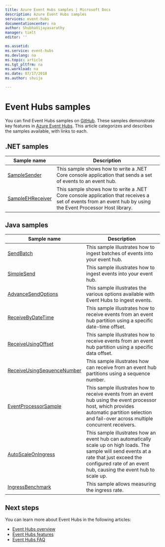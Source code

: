 ```yaml
---
title: Azure Event Hubs samples | Microsoft Docs
description: Azure Event Hubs samples 
services: event-hubs
documentationcenter: na
author: ShubhaVijayasarathy
manager: timlt
editor: ''

ms.assetid: 
ms.service: event-hubs
ms.devlang: na
ms.topic: article
ms.tgt_pltfrm: na
ms.workload: na
ms.date: 07/17/2018
ms.author: shvija

---
```


# Event Hubs samples 
You can find Event Hubs samples on [GitHub](https://github.com/Azure/azure-event-hubs/tree/master/samples). These samples demonstrate key features in [Azure Event Hubs](/azure/event-hubs/). This article categorizes and describes the samples available, with links to each.

## .NET samples

| Sample name | Description | 
| ----------- | ----------- | 
| [SampleSender](https://github.com/Azure/azure-event-hubs/tree/master/samples/DotNet/Microsoft.Azure.EventHubs/SampleSender) | This sample shows how to write a .NET Core console application that sends a set of events to an event hub. |
| [SampleEHReceiver](https://github.com/Azure/azure-event-hubs/tree/master/samples/DotNet/Microsoft.Azure.EventHubs/SampleEphReceiver) | This sample shows how to write a .NET Core console application that receives a set of events from an event hub by using the Event Processor Host library.  | 

## Java samples

| Sample name | Description | 
| ----------- | ----------- | 
| [SendBatch](https://github.com/Azure/azure-event-hubs/tree/master/samples/Java/Basic/SendBatch)  | This sample illustrates how to ingest batches of events into your event hub. | 
| [SimpleSend](https://github.com/Azure/azure-event-hubs/tree/master/samples/Java/Basic/SimpleSend) | This sample illustrates how to ingest events into your event hub. |
| [AdvanceSendOptions](https://github.com/Azure/azure-event-hubs/blob/master/samples/Java/Basic/AdvancedSendOptions) | This sample illustrates the various options available with Event Hubs to ingest events. |
| [ReceiveByDateTime](https://github.com/Azure/azure-event-hubs/blob/master/samples/Java/Basic/ReceiveByDateTime) | This sample illustrates how to receive events from an event hub partition using a specific date-time offset. |
| [ReceiveUsingOffset](https://github.com/Azure/azure-event-hubs/blob/master/samples/Java/Basic/ReceiveUsingOffset) | This sample illustrates how to receive events from an event hub partition using a specific data offset. |  
| [ReceiveUsingSequenceNumber](https://github.com/Azure/azure-event-hubs/blob/master/samples/Java/Basic/ReceiveUsingSequenceNumber) | This sample illustrates how can receive from an event hub partitions using a sequence number. |   
| [EventProcessorSample](https://github.com/Azure/azure-event-hubs/blob/master/samples/Java/Basic/EventProcessorSample) |This sample illustrates how to receive events from an event hub using the event processor host, which provides automatic partition selection and fail-over across multiple concurrent receivers. | 
| [AutoScaleOnIngress](https://github.com/Azure/azure-event-hubs/blob/master/samples/Java/Benchmarks/AutoScaleOnIngress) | This sample illustrates how an event hub can automatically scale up on high loads. The sample will send events at a rate that just exceed the configured rate of an event hub, causing the event hub to scale up. | 
| [IngressBenchmark](https://github.com/Azure/azure-event-hubs/blob/master/samples/Java/Benchmarks/IngressBenchmark) | This sample allows measuring the ingress rate. | 

## Next steps
You can learn more about Event Hubs in the following articles:

- [Event Hubs overview](event-hubs-what-is-event-hubs.md)
- [Event Hubs features](event-hubs-features.md)
- [Event Hubs FAQ](event-hubs-faq.md)